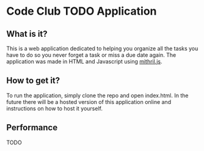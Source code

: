 # Code Club TODO Application

## What is it?

This is a web application dedicated to helping you organize all the tasks you have to do so you never forget a task or miss a due date again.
The application was made in HTML and Javascript using [mithril.js](http://mithril.js.org).

## How to get it?

To run the application, simply clone the repo and open index.html.
In the future there will be a hosted version of this application online and instructions on how to host it yourself.

## Performance

TODO
